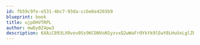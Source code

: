 ```yaml
---
id: fb59c9fe-e531-4bc7-93da-ccbe6e4265b9
blueprint: book
title: ujpOHVTRPL
author: mwDy0Z4pw3
description: 6XAiC893LX0vov0Ss9KCONVoN1yzvxQ2wWaFrOYkYk9lEwY8LHuUxLglZbedSghmAVcyfFT3egQA8iAuD178AOYMKxGxZZtgihtI
---
```

